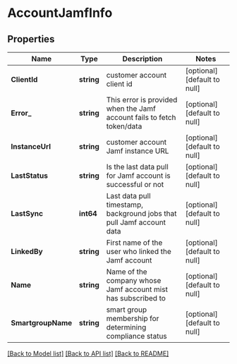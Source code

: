 # AccountJamfInfo

## Properties
Name | Type | Description | Notes
------------ | ------------- | ------------- | -------------
**ClientId** | **string** | customer account client id | [optional] [default to null]
**Error_** | **string** | This error is provided when the Jamf account fails to fetch token/data | [optional] [default to null]
**InstanceUrl** | **string** | customer account Jamf instance URL | [optional] [default to null]
**LastStatus** | **string** | Is the last data pull for Jamf account is successful or not | [optional] [default to null]
**LastSync** | **int64** | Last data pull timestamp, background jobs that pull Jamf account data | [optional] [default to null]
**LinkedBy** | **string** | First name of the user who linked the Jamf account | [optional] [default to null]
**Name** | **string** | Name of the company whose Jamf account mist has subscribed to | [optional] [default to null]
**SmartgroupName** | **string** | smart group membership for determining compliance status | [optional] [default to null]

[[Back to Model list]](../README.md#documentation-for-models) [[Back to API list]](../README.md#documentation-for-api-endpoints) [[Back to README]](../README.md)

